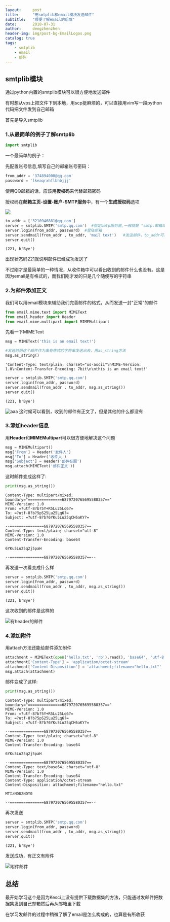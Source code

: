 ```yaml
---
layout:     post
title:      "用smtplib和email模块发送邮件"
subtitle:   "顺便了解email的组成"
date:       2018-07-31
author:     dengzhenzhen
header-img: img/post-bg-EmailLogos.png
catalog: true
tags:
    - smtplib
    - email
    - 邮件
---
```


## smtplib模块

通过python内置的smtplib模块可以很方便地发送邮件

有时想从vps上把文件下到本地，用scp挺麻烦的，可以直接用vim写一段python代码把文件发到自己邮箱

首先是导入smtplib

### 1.从最简单的例子了解smtplib


```python
import smtplib
```

一个最简单的例子：

先配置账号信息,填写自己的邮箱账号密码：


```python
from_addr = '374894000@qq.com'
password = 'lkeaqrxhflbhbjjj'
```

使用QQ邮箱的话，应该用**授权码**来代替邮箱密码

授权码在**邮箱主页-设置-账户-SMTP服务**中，有一个**生成授权码**选项

![ ](https://s1.ax1x.com/2018/07/31/PdBdL6.png)




```python
to_addr = ['3210946881@qq.com']
server = smtplib.SMTP('smtp.qq.com')  #指定smtp服务器,一般就是 "smtp.邮箱域名"
server.login(from_addr, password)  #登陆邮箱
server.sendmail(from_addr , to_addr, 'mail text')   #发送邮件，to_addr可以是个列表
server.quit()  
```




    (221, b'Bye')



出现状态码221就说明邮件已经成功发送了

不过刚才是最简单的一种情况，从收件箱中可以看出收到的邮件什么也没有。这是因为email是有格式的，而我们刚才发的只是几个随便写的字符串

### 2.为邮件添加正文

我们可以用email模块来辅助我们完善邮件的格式，从而发送一封"正常"的邮件


```python
from email.mime.text import MIMEText
from email.header import Header
from email.mime.multipart import MIMEMultipart
```

先看一下MIMEText


```python
msg = MIMEText('this is an email text!')
```


```python
#发送时把这个邮件作为串有格式的字符串发送出去，用as_string方法
msg.as_string()
```




    'Content-Type: text/plain; charset="us-ascii"\nMIME-Version: 1.0\nContent-Transfer-Encoding: 7bit\n\nthis is an email text!'




```python
server = smtplib.SMTP('smtp.qq.com')
server.login(from_addr, password)
server.sendmail(from_addr , to_addr, msg.as_string()) 
server.quit()  
```




    (221, b'Bye')



![aaa](https://s1.ax1x.com/2018/07/31/PdBUQ1.png)
这时候可以看到，收到的邮件有正文了，但是其他的什么都没有


### 3.添加header信息

用**Header**和**MIMEMultipart**可以很方便地解决这个问题


```python
msg = MIMEMultipart()
msg['From'] = Header('发件人')
msg['To'] = Header('收件人')
msg['Subject'] = Header('邮件标题')
msg.attach(MIMEText('邮件正文'))
```

这时邮件变成这样了:


```python
print(msg.as_string())
```

    Content-Type: multipart/mixed; boundary="===============6879720765695580357=="
    MIME-Version: 1.0
    From: =?utf-8?b?5Y+R5Lu25Lq6?=
    To: =?utf-8?b?5pS25Lu25Lq6?=
    Subject: =?utf-8?b?6YKu5Lu25qCH6aKY?=
    
    --===============6879720765695580357==
    Content-Type: text/plain; charset="utf-8"
    MIME-Version: 1.0
    Content-Transfer-Encoding: base64
    
    6YKu5Lu25q2j5paH
    
    --===============6879720765695580357==--
    
    

再发送一次看变成什么样


```python
server = smtplib.SMTP('smtp.qq.com')
server.login(from_addr, password)
server.sendmail(from_addr , to_addr, msg.as_string()) 
server.quit()  
```




    (221, b'Bye')



这次收到的邮件是这样的

![有header的邮件](https://s1.ax1x.com/2018/07/31/PdBasx.png)

### 4.添加附件

用attach方法还能给邮件添加附件


```python
attachment = MIMEText(open('hello.txt', 'rb').read(), 'base64', 'utf-8')
attachment['Content-Type'] = 'application/octet-stream'                     #表明这是个二进制文件
attachment['Content-Disposition'] = 'attachment;filename="hello.txt"'      #表明这是个附件
msg.attach(attachment)
```

邮件变成了这样:


```python
print(msg.as_string())
```

    Content-Type: multipart/mixed; boundary="===============6879720765695580357=="
    MIME-Version: 1.0
    From: =?utf-8?b?5Y+R5Lu25Lq6?=
    To: =?utf-8?b?5pS25Lu25Lq6?=
    Subject: =?utf-8?b?6YKu5Lu25qCH6aKY?=
    
    --===============6879720765695580357==
    Content-Type: text/plain; charset="utf-8"
    MIME-Version: 1.0
    Content-Transfer-Encoding: base64
    
    6YKu5Lu25q2j5paH
    
    --===============6879720765695580357==
    Content-Type: text/base64; charset="utf-8"
    MIME-Version: 1.0
    Content-Transfer-Encoding: base64
    Content-Type: application/octet-stream
    Content-Disposition: attachment;filename="hello.txt"
    
    MTIzNDU2NDY0
    
    --===============6879720765695580357==--
    
    

再次发送


```python
server = smtplib.SMTP('smtp.qq.com')
server.login(from_addr, password)
server.sendmail(from_addr , to_addr, msg.as_string()) 
server.quit()  
```




    (221, b'Bye')



发送成功，有正文有附件

![附件邮件](https://s1.ax1x.com/2018/07/31/PdBtzR.png)

## 总结

最开始学习这个是因为Kesci上没有提供下载数据集的方法，只能通过发邮件把数据集发到自己邮箱然后再从邮箱里下载

在学习发邮件的过程中稍微了解了email是怎么构成的，也算是有所收获
